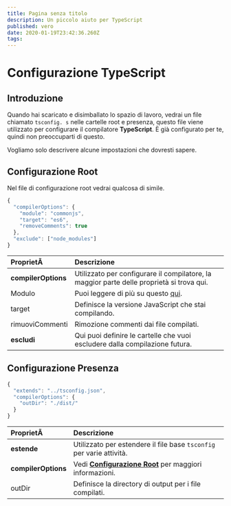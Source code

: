 ```yaml
---
title: Pagina senza titolo
description: Un piccolo aiuto per TypeScript
published: vero
date: 2020-01-19T23:42:36.260Z
tags:
---
```


# Configurazione TypeScript

## Introduzione

Quando hai scaricato e disimballato lo spazio di lavoro, vedrai un file chiamato `tsconfig. s` nelle cartelle root e presenza, questo file viene utilizzato per configurare il compilatore **TypeScript**. È già configurato per te, quindi non preoccuparti di questo.

Vogliamo solo descrivere alcune impostazioni che dovresti sapere.

## Configurazione Root

Nel file di configurazione root vedrai qualcosa di simile.

```javascript
{
  "compilerOptions": {
    "module": "commonjs",
    "target": "es6",
    "removeComments": true
  },
  "exclude": ["node_modules"]
}
```

| ProprietÃ           | Descrizione                                                                                     |
|:------------------- |:----------------------------------------------------------------------------------------------- |
| **compilerOptions** | Utilizzato per configurare il compilatore, la maggior parte delle proprietà si trova qui.       |
| Modulo              | Puoi leggere di più su questo [qui](https://www.typescriptlang.org/docs/handbook/modules.html). |
| target              | Definisce la versione JavaScript che stai compilando.                                           |
| rimuoviCommenti     | Rimozione commenti dai file compilati.                                                          |
| **escludi**         | Qui puoi definire le cartelle che vuoi escludere dalla compilazione futura.                     |

## Configurazione Presenza

```javascript
{
  "extends": "../tsconfig.json",
  "compilerOptions": {
    "outDir": "./dist/"
  }
}
```

| ProprietÃ           | Descrizione                                                                                          |
|:------------------- |:---------------------------------------------------------------------------------------------------- |
| **estende**         | Utilizzato per estendere il file base `tsconfig` per varie attività.                                 |
| **compilerOptions** | Vedi [**Configurazione Root**](/dev/presence/tsconfig#root-configuration) per maggiori informazioni. |
| outDir              | Definisce la directory di output per i file compilati.                                               |